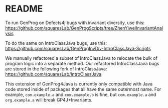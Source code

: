 # README #

To run GenProg on Defects4j bugs with invariant diversity, use this: https://github.com/squaresLab/GenProgScripts/tree/ZhenYiweiInvariantAnalysis

To do the same on IntroClassJava bugs, use this:
https://github.com/squaresLab/GenProgInvDiv-IntroClassJava-Scripts

We manually refactored a subset of IntroClassJava to relocate the bulk of program logic into a separate method. Our refactored IntroClassJava bugs are stored in the following fork of IntroClassJava:
https://github.com/squaresLab/IntroClassJava

This extension of GenProg4Java is currently only compatible with Java code stored inside of packages that all have the same outermost name. For example, `com.example.a` and `com.example.b` is fine, but `com.example.a` and `org.example.a` will break GP4J+Invariants.
